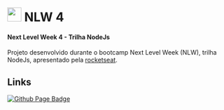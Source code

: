 # <img src="https://rocketseat.com.br/favicon.ico" width="32" height="32"></img> NLW 4

#### Next Level Week 4 - Trilha NodeJs

Projeto desenvolvido durante o bootcamp Next Level Week (NLW), trilha NodeJs, apresentado pela [rocketseat](https://rocketseat.com.br/).

## Links
[![Github Page Badge](https://img.shields.io/badge/Rocketseat%20Education-202020?style=flat-square&logo=github&logoColor=white)](https://github.com/rocketseat-education "github.com/rocketseat-education")
